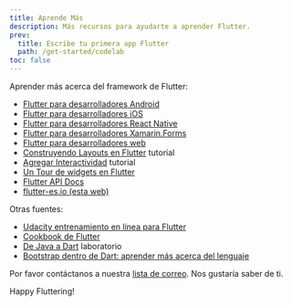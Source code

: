 ```yaml
---
title: Aprende Más
description: Más recursos para ayudarte a aprender Flutter.
prev:
  title: Escribe tu primera app Flutter
  path: /get-started/codelab
toc: false
---
```


Aprender más acerca del framework de Flutter:

* [Flutter para desarrolladores Android](/get-started/flutter-for/android-devs)
* [Flutter para desarrolladores iOS](/get-started/flutter-for/ios-devs)
* [Flutter para desarrolladores React Native](/get-started/flutter-for/react-native-devs)
* [Flutter para desarrolladores Xamarin.Forms](/get-started/flutter-for/xamarin-forms-devs)
* [Flutter para desarrolladores web](/get-started/flutter-for/web-devs)
* [Construyendo Layouts en Flutter](/docs/development/ui/layout) tutorial
* [Agregar Interactividad](/docs/development/ui/interactive) tutorial
* [Un Tour de widgets en Flutter](/docs/development/ui/widgets-intro)
* [Flutter API Docs](https://docs.flutter.io/)
* [flutter-es.io (esta web)](/)

Otras fuentes:

* [Udacity entrenamiento en línea para Flutter](https://www.udacity.com/course/build-native-mobile-apps-with-flutter--ud905)
* [Cookbook de Flutter](/docs/cookbook)
* [De Java a Dart](https://codelabs.developers.google.com/codelabs/from-java-to-dart) laboratorio
* [Bootstrap dentro de Dart: aprender más acerca del lenguaje](/docs/resources/bootstrap-into-dart)

Por favor contáctanos a nuestra [lista de correo][]. Nos gustaría saber de ti.

Happy Fluttering!

[lista de correo]: mailto:{{site.email}}
